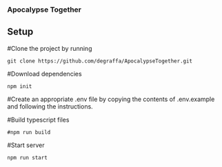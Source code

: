 ### Apocalypse Together
## Setup
#Clone the project by running
```
git clone https://github.com/degraffa/ApocalypseTogether.git
```

#Download dependencies
```
npm init
```

#Create an appropriate .env file by copying the contents of .env.example and following the instructions.

#Build typescript files
```
#npm run build
```

#Start server
```
npm run start
```